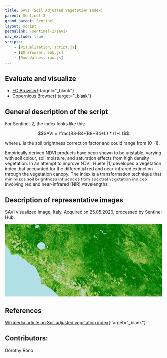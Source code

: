```yaml
---
title: SAVI (Soil Adjusted Vegetation Index)
parent: Sentinel-2
grand_parent: Sentinel
layout: script
permalink: /sentinel-2/savi/
nav_exclude: true
scripts:
    - [Visualization, script.js]
    - [EO Browser, eob.js]
    - [Raw Values, raw.js]
---
```



## Evaluate and visualize
 - [EO Browser](https://sentinelshare.page.link/LRqv){:target="_blank"}
 - [Copernicus Browser](https://link.dataspace.copernicus.eu/4rc){:target="_blank"}

## General description of the script

For Sentinel-2, the index looks like this:

$$SAVI = \frac{B8-B4}{B8+B4+L} * (1+L)$$ 

where $L$ is the soil brightness correction factor and could range from (0 -1).

Empirically derived NDVI products have been shown to be unstable, varying with soil colour, soil moisture, and saturation effects from high density vegetation. In an attempt to improve NDVI, Huete [1] developed a vegetation index that accounted for the differential red and near-infrared extinction through the vegetation canopy. The index is a transformation technique that minimizes soil brightness influences from spectral vegetation indices involving red and near-infrared (NIR) wavelengths.

## Description of representative images

SAVI visualized image, Italy. Acquired on 25.05.2020, processed by Sentinel Hub. 

![SAVI](fig/fig1.png)

## References

[Wikipedia article on Soil adjusted vegetation index](https://en.wikipedia.org/wiki/Soil-adjusted_vegetation_index){:target="_blank"}

## Contributors:

Dorothy Rono
